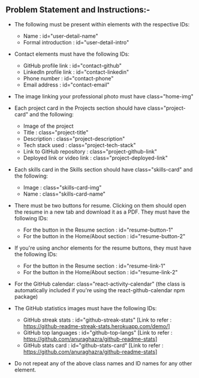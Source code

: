 

## Problem Statement and Instructions:-
<!-- 
- Create a portfolio with the following components using the following attributes:
  - Navbar : id="nav-menu"
  - Home section : id="home"
  - About section : id="about" class="about section"
  - Skills section : id="skills"
  - Projects section : id="projects"
  - Contact section : id="contact"

   -->
<!-- - The elements within the navbar linked to the above 4 sections should have the following.
  - Element linked to Home section : class="nav-link home"
  - Element linked to About section : class="nav-link about"
  - Element linked to Skills section : class="nav-link skills"
  - Element linked to Projects section : class="nav-link projects"
  - Element linked to Contact section : class="nav-link contact"
  - Element linked to Resume : class="nav-link resume" -->

  
- The following must be present within elements with the respective IDs:
  - Name : id="user-detail-name"
  - Formal introduction : id="user-detail-intro"

- Contact elements must have the following IDs:
  - GitHub profile link : id="contact-github"
  - LinkedIn profile link : id="contact-linkedin"
  - Phone number : id="contact-phone"
  - Email address : id="contact-email"

- The image linking your professional photo must have class="home-img"

- Each project card in the Projects section should have class="project-card" and the following:
  - Image of the project
  - Title : class="project-title"
  - Description : class="project-description"
  - Tech stack used : class="project-tech-stack"
  - Link to GitHub repository : class="project-github-link"
  - Deployed link or video link : class="project-deployed-link"
- Each skills card in the Skills section should have class="skills-card" and the following:
  - Image : class="skills-card-img"
  - Name : class="skills-card-name"
- There must be two buttons for resume. Clicking on them should open the resume in a new tab and download it as a PDF. They must have the following IDs:
  - For the button in the Resume section : id="resume-button-1"
  - For the button in the Home/About section : id="resume-button-2"
- If you're using anchor elements for the resume buttons, they must have the following IDs:
  - For the button in the Resume section : id="resume-link-1"
  - For the button in the Home/About section : id="resume-link-2"
- For the GitHub calendar: class="react-activity-calendar" (the class is automatically included if you're using the react-github-calendar npm package)
- The GitHub statistics images must have the following IDs:
  - GitHub streak stats : id="github-streak-stats" [Link to refer : https://github-readme-streak-stats.herokuapp.com/demo/]
  - GitHub top languages : id="github-top-langs" [Link to refer : https://github.com/anuraghazra/github-readme-stats]
  - GitHub stats card : id="github-stats-card" [Link to refer : https://github.com/anuraghazra/github-readme-stats]
- Do not repeat any of the above class names and ID names for any other element.
